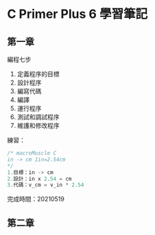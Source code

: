 # C Primer Plus 6 學習筆記

## 第一章 

編程七步

1. 定義程序的目標
2. 設計程序
3. 編寫代碼
4. 編譯
5. 運行程序
6. 測試和調試程序
7. 維護和修改程序

練習：

```c
/* macroMuscle C
in -> cm 1in=2.54cm
*/
1.目標：in -> cm
2.設計：in x 2.54 = cm
3.代碼：v_cm = v_in * 2.54
```

完成時間：20210519

## 第二章 

